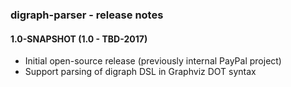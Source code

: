 ### digraph-parser - release notes

#### 1.0-SNAPSHOT (1.0 - TBD-2017)

* Initial open-source release (previously internal PayPal project)
* Support parsing of digraph DSL in Graphviz DOT syntax
